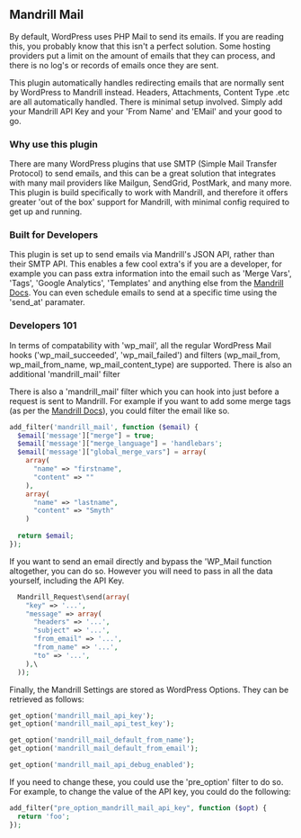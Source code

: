 ## Mandrill Mail

By default, WordPress uses PHP Mail to send its emails. If you are reading this, you probably know that this isn't a perfect solution. Some hosting providers put a limit on the amount of emails that they can process, and there is no log's or records of emails once they are sent.

This plugin automatically handles redirecting emails that are normally sent by WordPress to Mandrill instead. Headers, Attachments, Content Type .etc are all automatically handled. There is minimal setup involved. Simply add your Mandrill API Key and your 'From Name' and 'EMail' and your good to go.

### Why use this plugin

There are many WordPress plugins that use SMTP (Simple Mail Transfer Protocol) to send emails, and this can be a great solution that integrates with many mail providers like Mailgun, SendGrid, PostMark, and many more. This plugin is build specifically to work with Mandrill, and therefore it offers greater 'out of the box' support for Mandrill, with minimal config required to get up and running.

### Built for Developers

This plugin is set up to send emails via Mandrill's JSON API, rather than their SMTP API. This enables a few cool extra's if you are a developer, for example you can pass extra information into the email such as 'Merge Vars', 'Tags', 'Google Analytics', 'Templates' and anything else from the [Mandrill Docs](https://mailchimp.com/developer/transactional/api/messages/send-new-message/). You can even schedule emails to send at a specific time using the 'send_at' paramater.

### Developers 101

In terms of compatability with 'wp_mail', all the regular WordPress Mail hooks ('wp_mail_succeeded', 'wp_mail_failed') and filters (wp_mail_from, wp_mail_from_name, wp_mail_content_type) are supported. There is also an additional 'mandrill_mail' filter

There is also a 'mandrill_mail' filter which you can hook into just before a request is sent to Mandrill. For example if you want to add some merge tags (as per the [Mandrill Docs](https://mailchimp.com/developer/transactional/api/messages/send-new-message/)), you could filter the email like so.

``` php
add_filter('mandrill_mail', function ($email) {
  $email['message']["merge"] = true;
  $email['message']["merge_language"] = 'handlebars';
  $email['message']["global_merge_vars"] = array(
    array(
      "name" => "firstname",
      "content" => ""
    ),
    array(
      "name" => "lastname",
      "content" => "Smyth"
    )
  
  return $email;
});
```

If you want to send an email directly and bypass the 'WP_Mail function altogether, you can do so. However you will need to pass in all the data yourself, including the API Key.

``` php
  Mandrill_Request\send(array(
    "key" => '...',
    "message" => array(
      "headers" => '...',
      "subject" => '...',
      "from_email" => '...',
      "from_name" => '...',
      "to" => '...',
    ),\
  ));
```

Finally, the Mandrill Settings are stored as WordPress Options. They can be retrieved as follows:

``` php
get_option('mandrill_mail_api_key');
get_option('mandrill_mail_api_test_key');

get_option('mandrill_mail_default_from_name');
get_option('mandrill_mail_default_from_email');

get_option('mandrill_mail_api_debug_enabled');
```

If you need to change these, you could use the 'pre_option' filter to do so. For example, to change the value of the API key, you could do the following:

``` php
add_filter("pre_option_mandrill_mail_api_key", function ($opt) {
  return 'foo';
});
```
